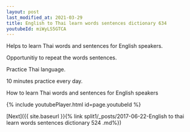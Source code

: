 ```yaml
---
layout: post
last_modified_at: 2021-03-29
title: English to Thai learn words sentences dictionary 634 
youtubeId: miWyLS5GTCA
---
```

 
 
Helps to learn Thai words and sentences for English speakers.

Opportunitiy to repeat the words sentences. 

Practice Thai language. 
 
10 minutes practice every day. 
 
How to learn Thai words and sentences for English speakers 
 
{% include youtubePlayer.html id=page.youtubeId %}
 
 
[Next]({{ site.baseurl }}{% link  split1/_posts/2017-06-22-English to thai learn words sentences dictionary 524 .md%})
 
